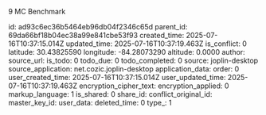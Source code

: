 9 MC Benchmark

id: ad93c6ec36b5464eb96db04f2346c65d
parent_id: 69da66bf18b04ec38a99e841cbe53f93
created_time: 2025-07-16T10:37:15.014Z
updated_time: 2025-07-16T10:37:19.463Z
is_conflict: 0
latitude: 30.43825590
longitude: -84.28073290
altitude: 0.0000
author: 
source_url: 
is_todo: 0
todo_due: 0
todo_completed: 0
source: joplin-desktop
source_application: net.cozic.joplin-desktop
application_data: 
order: 0
user_created_time: 2025-07-16T10:37:15.014Z
user_updated_time: 2025-07-16T10:37:19.463Z
encryption_cipher_text: 
encryption_applied: 0
markup_language: 1
is_shared: 0
share_id: 
conflict_original_id: 
master_key_id: 
user_data: 
deleted_time: 0
type_: 1